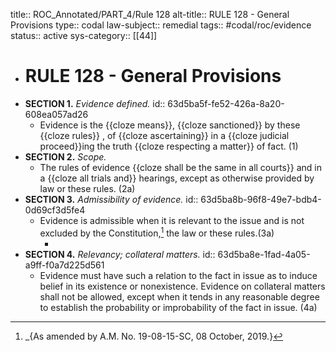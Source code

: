 title:: ROC_Annotated/PART_4/Rule 128
alt-title:: RULE 128 - General Provisions
type:: codal
law-subject:: remedial
tags:: #codal/roc/evidence
status:: active
sys-category:: [[44]]

- # RULE 128 - General Provisions
- **SECTION 1.** *Evidence defined.*
  id:: 63d5ba5f-fe52-426a-8a20-608ea057ad26
	- Evidence is the {{cloze means}}, {{cloze sanctioned}} by these {{cloze rules}} , of {{cloze ascertaining}} in a {{cloze judicial proceed}}ing the truth {{cloze respecting a matter}} of fact. (1)
- **SECTION 2.** *Scope.*
	- The rules of evidence {{cloze shall be the same in all courts}} and in a {{cloze all trials and}} hearings, except as otherwise provided by law or these rules. (2a)
- **SECTION 3.** *Admissibility of evidence.*
  id:: 63d5ba8b-96f8-49e7-bdb4-0d69cf3d5fe4
	- Evidence is admissible when it is relevant to the issue and is not excluded by the Constitution,[^1] the law or these rules.(3a)
		- [^1]: _{As amended by A.M. No. 19-08-15-SC, 08 October, 2019.}
- **SECTION 4.** *Relevancy; collateral matters.*
  id:: 63d5ba8e-1fad-4a05-a9ff-f0a7d225d561
	- Evidence must have such a relation to the fact in issue as to induce belief in its existence or nonexistence. Evidence on collateral matters shall not be allowed, except when it tends in any reasonable degree to establish the probability or improbability of the fact in issue. (4a)